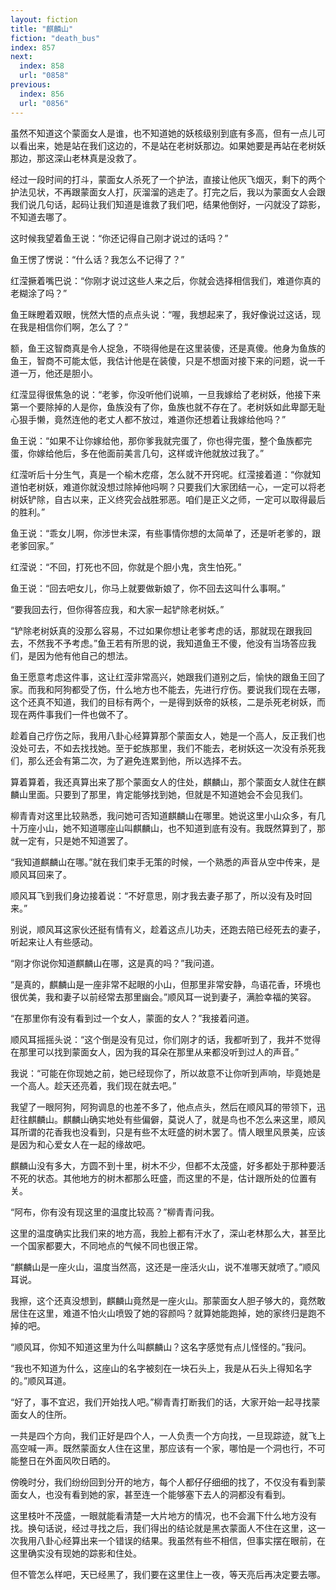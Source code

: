 ```yaml
---
layout: fiction
title: "麒麟山"
fiction: "death_bus"
index: 857
next:
  index: 858
  url: "0858"
previous:
  index: 856
  url: "0856"
---
```

虽然不知道这个蒙面女人是谁，也不知道她的妖核级别到底有多高，但有一点儿可以看出来，她是站在我们这边的，不是站在老树妖那边。如果她要是再站在老树妖那边，那这深山老林真是没救了。

经过一段时间的打斗，蒙面女人杀死了一个护法，直接让他灰飞烟灭，剩下的两个护法见状，不再跟蒙面女人打，灰溜溜的逃走了。打完之后，我以为蒙面女人会跟我们说几句话，起码让我们知道是谁救了我们吧，结果他倒好，一闪就没了踪影，不知道去哪了。

这时候我望着鱼王说：“你还记得自己刚才说过的话吗？”

鱼王愣了愣说：“什么话？我怎么不记得了？”

红滢撅着嘴巴说：“你刚才说过这些人来之后，你就会选择相信我们，难道你真的老糊涂了吗？”

鱼王眯瞪着双眼，恍然大悟的点点头说：“喔，我想起来了，我好像说过这话，现在我是相信你们啊，怎么了？”

额，鱼王这智商真是令人捉急，不晓得他是在这里装傻，还是真傻。他身为鱼族的鱼王，智商不可能太低，我估计他是在装傻，只是不想面对接下来的问题，说一千道一万，他还是胆小。

红滢显得很焦急的说：“老爹，你没听他们说嘛，一旦我嫁给了老树妖，他接下来第一个要除掉的人是你，鱼族没有了你，鱼族也就不存在了。老树妖如此卑鄙无耻心狠手懒，竟然连他的老丈人都不放过，难道你还想着让我嫁给他吗？”

鱼王说：“如果不让你嫁给他，那你爹我就完蛋了，你也得完蛋，整个鱼族都完蛋，你嫁给他后，多在他面前美言几句，这样或许他就放过我了。”

红滢听后十分生气，真是一个榆木疙瘩，怎么就不开窍呢。红滢接着道：“你就知道怕老树妖，难道你就没想过除掉他吗啊？只要我们大家团结一心，一定可以将老树妖铲除，自古以来，正义终究会战胜邪恶。咱们是正义之师，一定可以取得最后的胜利。”

鱼王说：“乖女儿啊，你涉世未深，有些事情你想的太简单了，还是听老爹的，跟老爹回家。”

红滢说：“不回，打死也不回，你就是个胆小鬼，贪生怕死。”

鱼王说：“回去吧女儿，你马上就要做新娘了，你不回去这叫什么事啊。”

“要我回去行，但你得答应我，和大家一起铲除老树妖。”

“铲除老树妖真的没那么容易，不过如果你想让老爹考虑的话，那就现在跟我回去，不然我不予考虑。”鱼王若有所思的说，我知道鱼王不傻，他没有当场答应我们，是因为他有他自己的想法。

鱼王愿意考虑这件事，这让红滢非常高兴，她跟我们道别之后，愉快的跟鱼王回了家。而我和阿狗都受了伤，什么地方也不能去，先进行疗伤。要说我们现在去哪，这个还真不知道，我们的目标有两个，一是得到妖帝的妖核，二是杀死老树妖，而现在两件事我们一件也做不了。

趁着自己疗伤之际，我用八卦心经算算那个蒙面女人，她是一个高人，反正我们也没处可去，不如去找找她。至于蛇族那里，我们不能去，老树妖这一次没有杀死我们，那么还会有第二次，为了避免连累到他，所以选择不去。

算着算着，我还真算出来了那个蒙面女人的住处，麒麟山，那个蒙面女人就住在麒麟山里面。只要到了那里，肯定能够找到她，但就是不知道她会不会见我们。

柳青青对这里比较熟悉，我问她可否知道麒麟山在哪里。她说这里小山众多，有几十万座小山，她不知道哪座山叫麒麟山，也不知道到底有没有。我既然算到了，那就一定有，只是她不知道罢了。

“我知道麒麟山在哪。”就在我们束手无策的时候，一个熟悉的声音从空中传来，是顺风耳回来了。

顺风耳飞到我们身边接着说：“不好意思，刚才我去妻子那了，所以没有及时回来。”

别说，顺风耳这家伙还挺有情有义，趁着这点儿功夫，还跑去陪已经死去的妻子，听起来让人有些感动。

“刚才你说你知道麒麟山在哪，这是真的吗？”我问道。

“是真的，麒麟山是一座非常不起眼的小山，但那里非常安静，鸟语花香，环境也很优美，我和妻子以前经常去那里幽会。”顺风耳一说到妻子，满脸幸福的笑容。

“在那里你有没有看到过一个女人，蒙面的女人？”我接着问道。

顺风耳摇摇头说：“这个倒是没有见过，你们刚才的话，我都听到了，我并不觉得在那里可以找到蒙面女人，因为我的耳朵在那里从来都没听到过人的声音。”

我说：“可能在你现她之前，她已经现你了，所以故意不让你听到声响，毕竟她是一个高人。趁天还亮着，我们现在就去吧。”

我望了一眼阿狗，阿狗调息的也差不多了，他点点头，然后在顺风耳的带领下，迅赶往麒麟山。麒麟山确实地处有些偏僻，莫说人了，就是鸟也不怎么来这里，顺风耳所谓的花香我也没看到，只是有些不太旺盛的树木罢了。情人眼里风景美，应该是因为和心爱女人在一起的缘故吧。

麒麟山没有多大，方圆不到十里，树木不少，但都不太茂盛，好多都处于那种要活不死的状态。其他地方的树木都那么旺盛，而这里的不是，估计跟所处的位置有关。

“阿布，你有没有现这里的温度比较高？”柳青青问我。

这里的温度确实比我们来的地方高，我脸上都有汗水了，深山老林那么大，甚至比一个国家都要大，不同地点的气候不同也很正常。

“麒麟山是一座火山，温度当然高，这还是一座活火山，说不准哪天就喷了。”顺风耳说。

我擦，这个还真没想到，麒麟山竟然是一座火山。那蒙面女人胆子够大的，竟然敢居住在这里，难道不怕火山喷毁了她的容颜吗？就算她能跑掉，她的家终归是跑不掉的吧。

“顺风耳，你知不知道这里为什么叫麒麟山？这名字感觉有点儿怪怪的。”我问。

“我也不知道为什么，这座山的名字被刻在一块石头上，我是从石头上得知名字的。”顺风耳道。

“好了，事不宜迟，我们开始找人吧。”柳青青打断我们的话，大家开始一起寻找蒙面女人的住所。

一共是四个方向，我们正好是四个人，一人负责一个方向找，一旦现踪迹，就飞上高空喊一声。既然蒙面女人住在这里，那应该有一个家，哪怕是一个洞也行，不可能整日在外面风吹日晒的。

傍晚时分，我们纷纷回到分开的地方，每个人都仔仔细细的找了，不仅没有看到蒙面女人，也没有看到她的家，甚至连一个能够塞下去人的洞都没有看到。

这里枝叶不茂盛，一眼就能看清楚一大片地方的情况，也不会漏下什么地方没有找。换句话说，经过寻找之后，我们得出的结论就是黑衣蒙面人不住在这里，这一次我用八卦心经算出来一个错误的结果。我虽然有些不相信，但事实摆在眼前，在这里确实没有现她的踪影和住处。

但不管怎么样吧，天已经黑了，我们要在这里住上一夜，等天亮后再决定要去哪。